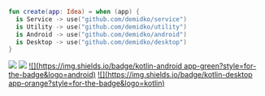 ```kotlin
fun create(app: Idea) = when (app) {
  is Service -> use("github.com/demidko/service")
  is Utility -> use("github.com/demidko/utility")
  is Android -> use("github.com/demidko/android")
  is Desktop -> use("github.com/demidko/desktop")
}
```
[![](https://img.shields.io/badge/kotlin-microservice-orange?style=for-the-badge&logo=kotlin)](https://github.com/demidko/service/generate)
[![](https://img.shields.io/badge/c++23-utility-blue?style=for-the-badge)](https://github.com/demidko/utility/generate)
[![](https://img.shields.io/badge/kotlin-android app-green?style=for-the-badge&logo=android)](https://github.com/demidko/android/generate)
[![](https://img.shields.io/badge/kotlin-desktop app-orange?style=for-the-badge&logo=kotlin)](https://github.com/demidko/desktop/generate)
